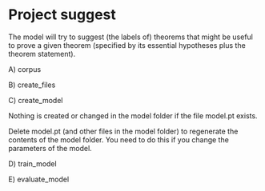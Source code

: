 # Project suggest

The model will try to suggest (the labels of) theorems
that might be useful to prove a given theorem
(specified by its essential hypotheses plus the theorem statement).

A) corpus

B) create_files

C) create_model

Nothing is created or changed in the model folder
if the file model.pt exists.

Delete model.pt (and other files in the model folder)
to regenerate the contents of the model folder.
You need to do this if you change the parameters of the model.

D) train_model

E) evaluate_model
